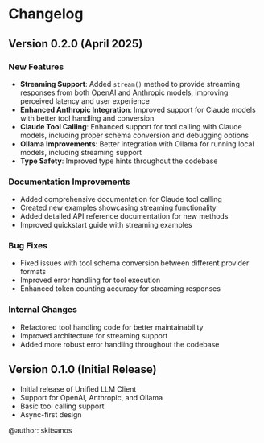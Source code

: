# Changelog

## Version 0.2.0 (April 2025)

### New Features

- **Streaming Support**: Added `stream()` method to provide streaming responses from both OpenAI and Anthropic models, improving perceived latency and user experience
- **Enhanced Anthropic Integration**: Improved support for Claude models with better tool handling and conversion
- **Claude Tool Calling**: Enhanced support for tool calling with Claude models, including proper schema conversion and debugging options
- **Ollama Improvements**: Better integration with Ollama for running local models, including streaming support
- **Type Safety**: Improved type hints throughout the codebase

### Documentation Improvements

- Added comprehensive documentation for Claude tool calling
- Created new examples showcasing streaming functionality
- Added detailed API reference documentation for new methods
- Improved quickstart guide with streaming examples

### Bug Fixes

- Fixed issues with tool schema conversion between different provider formats
- Improved error handling for tool execution
- Enhanced token counting accuracy for streaming responses

### Internal Changes

- Refactored tool handling code for better maintainability
- Improved architecture for streaming support
- Added more robust error handling throughout the codebase

## Version 0.1.0 (Initial Release)

- Initial release of Unified LLM Client
- Support for OpenAI, Anthropic, and Ollama
- Basic tool calling support
- Async-first design

@author: skitsanos